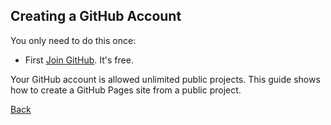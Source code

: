 ## Creating a GitHub Account

You only need to do this once:

* First [Join GitHub](https://github.com/join). It's free.

Your GitHub account is allowed unlimited public projects.
This guide shows how to create a GitHub Pages site from a public project.

[Back](/)
